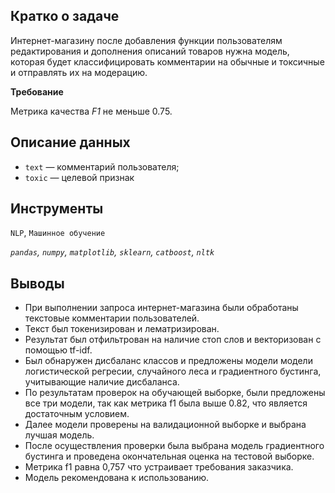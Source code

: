## Кратко о задаче

Интернет-магазину после добавления функции пользователям редактирования и дополнения описаний товаров нужна модель, которая будет классифицировать комментарии на обычные и токсичные и отправлять их на модерацию. 

**Требование** 

Метрика качества *F1* не меньше 0.75.
   
## Описание данных

- `text` — комментарий  пользователя;
- `toxic` — целевой признак
   
## Инструменты

`NLP`, `Машинное обучение`

*`pandas`, `numpy`, `matplotlib`, `sklearn`, `catboost`, `nltk`*

## Выводы
* При выполнении запроса интернет-магазина были обработаны текстовые комментарии пользователей. 
* Текст был токенизирован и лематризирован. 
* Результат был отфильтрован на наличие стоп слов и векторизован с помощью tf-idf. 
* Был обнаружен дисбаланс классов и предложены модели модели логистической регресии, случайного леса и градиентного бустинга, учитывающие наличие дисбаланса. 
* По результатам проверок на обучающей выборке, были предложены все три модели, так как метрика f1 была выше 0.82, что является достаточным условием. 
* Далее модели проверены на валидационной выборке и выбрана лучшая модель. 
* После осуществления проверки была выбрана модель градиентного бустинга и проведена окончательная оценка на тестовой выборке. 
* Метрика f1 равна 0,757 что устраивает требования заказчика. 
* Модель рекомендована к использованию.
